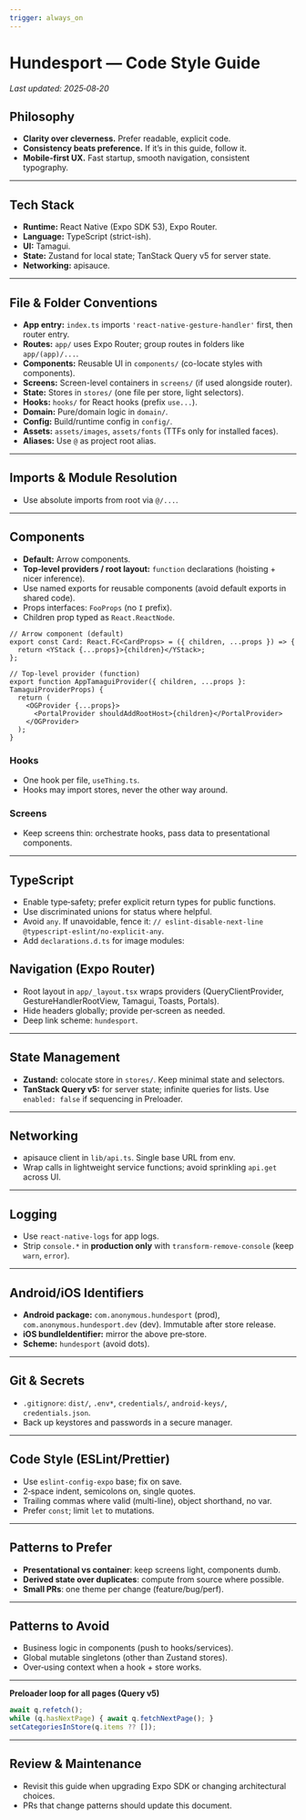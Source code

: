 ```yaml
---
trigger: always_on
---
```


# Hundesport — Code Style Guide

*Last updated: 2025‑08‑20*

## Philosophy

* **Clarity over cleverness.** Prefer readable, explicit code.
* **Consistency beats preference.** If it’s in this guide, follow it.
* **Mobile-first UX.** Fast startup, smooth navigation, consistent typography.

---

## Tech Stack

* **Runtime:** React Native (Expo SDK 53), Expo Router.
* **Language:** TypeScript (strict-ish).
* **UI:** Tamagui.
* **State:** Zustand for local state; TanStack Query v5 for server state.
* **Networking:** apisauce.

---

## File & Folder Conventions

* **App entry:** `index.ts` imports `'react-native-gesture-handler'` first, then router entry.
* **Routes:** `app/` uses Expo Router; group routes in folders like `app/(app)/...`.
* **Components:** Reusable UI in `components/` (co-locate styles with components).
* **Screens:** Screen-level containers in `screens/` (if used alongside router).
* **State:** Stores in `stores/` (one file per store, light selectors).
* **Hooks:** `hooks/` for React hooks (prefix `use...`).
* **Domain:** Pure/domain logic in `domain/`.
* **Config:** Build/runtime config in `config/`.
* **Assets:** `assets/images`, `assets/fonts` (TTFs only for installed faces).
* **Aliases:** Use `@` as project root alias.

---

## Imports & Module Resolution

* Use absolute imports from root via `@/...`.

---

## Components

* **Default:** Arrow components.
* **Top‑level providers / root layout:** `function` declarations (hoisting + nicer inference).
* Use named exports for reusable components (avoid default exports in shared code).
* Props interfaces: `FooProps` (no `I` prefix).
* Children prop typed as `React.ReactNode`.

```tsx
// Arrow component (default)
export const Card: React.FC<CardProps> = ({ children, ...props }) => {
  return <YStack {...props}>{children}</YStack>;
};

// Top-level provider (function)
export function AppTamaguiProvider({ children, ...props }: TamaguiProviderProps) {
  return (
    <OGProvider {...props}>
      <PortalProvider shouldAddRootHost>{children}</PortalProvider>
    </OGProvider>
  );
}
```

### Hooks

* One hook per file, `useThing.ts`.
* Hooks may import stores, never the other way around.

### Screens

* Keep screens thin: orchestrate hooks, pass data to presentational components.

---

## TypeScript

* Enable type‑safety; prefer explicit return types for public functions.
* Use discriminated unions for status where helpful.
* Avoid `any`. If unavoidable, fence it: `// eslint-disable-next-line @typescript-eslint/no-explicit-any`.
* Add `declarations.d.ts` for image modules:



## Navigation (Expo Router)

* Root layout in `app/_layout.tsx` wraps providers (QueryClientProvider, GestureHandlerRootView, Tamagui, Toasts, Portals).
* Hide headers globally; provide per‑screen as needed.
* Deep link scheme: `hundesport`.

---


## State Management

* **Zustand:** colocate store in `stores/`. Keep minimal state and selectors.
* **TanStack Query v5:** for server state; infinite queries for lists. Use `enabled: false` if sequencing in Preloader.

---

## Networking

* apisauce client in `lib/api.ts`. Single base URL from env.
* Wrap calls in lightweight service functions; avoid sprinkling `api.get` across UI.

---


## Logging

* Use `react-native-logs` for app logs.
* Strip `console.*` in **production only** with `transform-remove-console` (keep `warn`, `error`).

---


## Android/iOS Identifiers

* **Android package:** `com.anonymous.hundesport` (prod), `com.anonymous.hundesport.dev` (dev). Immutable after store release.
* **iOS bundleIdentifier:** mirror the above pre‑store.
* **Scheme:** `hundesport` (avoid dots).

---

## Git & Secrets

* `.gitignore`: `dist/`, `.env*`, `credentials/`, `android-keys/`, `credentials.json`.
* Back up keystores and passwords in a secure manager.

---

## Code Style (ESLint/Prettier)

* Use `eslint-config-expo` base; fix on save.
* 2‑space indent, semicolons on, single quotes.
* Trailing commas where valid (multi-line), object shorthand, no var.
* Prefer `const`; limit `let` to mutations.

---

## Patterns to Prefer

* **Presentational vs container**: keep screens light, components dumb.
* **Derived state over duplicates**: compute from source where possible.
* **Small PRs**: one theme per change (feature/bug/perf).

---

## Patterns to Avoid

* Business logic in components (push to hooks/services).
* Global mutable singletons (other than Zustand stores).
* Over‑using context when a hook + store works.

---


**Preloader loop for all pages (Query v5)**

```ts
await q.refetch();
while (q.hasNextPage) { await q.fetchNextPage(); }
setCategoriesInStore(q.items ?? []);
```


---

## Review & Maintenance

* Revisit this guide when upgrading Expo SDK or changing architectural choices.
* PRs that change patterns should update this document.
